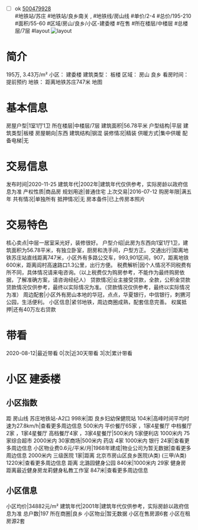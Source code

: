 - [ ] ok [500479928](https://bj.5i5j.com/ershoufang/500479928.html)  
 #地铁站/苏庄 #地铁站/良乡南关 ,  #地铁线/房山线
#单价/2-4 #总价/195-210 #面积/55-60   #区域/房山/良乡/小区-建委楼 #在售 #所在楼层/中楼层 #总楼层/7层 #layout 
![layout](http://image2.5i5j.com//group2/M00/DD/F7/CgqJM16L46SAWaIRAAB3sMp6BY4743.jpg_P5.jpg) 
# 简介 
 195万,  3.43万/m² 
小区： 建委楼
建筑类型： 板楼
区域： 房山 良乡
看房时间： 提前预约
地铁： 距离地铁苏庄747米 地图
# 基本信息 
 房屋户型|1室1厅1卫
所在楼层|中楼层/7层
建筑面积|56.78平米
户型结构|平层
建筑类型|板楼
房屋朝向|东西
建筑结构|钢混
装修情况|精装
供暖方式|集中供暖
配备电梯|无
# 交易信息 
 发布时间|2020-11-25
建筑年代|2002年|建筑年代仅供参考，实际房龄以政府信息为准
产权性质|商品房
规划用途|普通住宅
上次交易|2016-07-12
购房年限|满五年
共有情况|单独所有
抵押情况|无
房本备件|已上传房本照片
# 交易特色 
 核心卖点|中层一居室采光好，装修很好。
户型介绍|此房为东西向1室1厅1卫，建筑面积为56.78平米，有独立卧室，厨房和洗手间，户型方正。
交通出行|距离地铁苏庄站直线距离747米，小区外有多路公交车，993,901区间，907，距离地铁600米，距离阎村高速路口1.3公里，出行方便。
税费解析|因个人情况不同税费有所不同，具体情况请来电咨询。（以上税费仅为购房参考，不能作为最终购房依据，了解准确方案，请咨询经纪人）
贷款情况|业主接受贷款，全款，公积金贷款贷款情况仅供参考，最终以实际情况为准。（贷款情况仅供参考，最终以实际情况为准）
周边配套|小区外有房山本地的华冠，点点，华夏银行，中信银行，刺猬河公园，生活便利。
小区信息|紧邻地铁，周边商圈成熟，配套信息完善。
权属抵押|还有40万左右贷款
# 带看 
 2020-08-12|最近带看	 0|次|近30天带看	 3|次|累计带看
# 小区 建委楼
## 小区指数 
 距 房山线 苏庄地铁站-A2口 998米|距 良乡妇幼保健院站 104米|高峰时间平均时速为27.8km/h|查看更多周边信息
500米内 平价餐厅65家 ，1家4星餐厅
中档餐厅2家 ，1家4星餐厅
高档餐厅4家 ，3家4星餐厅|500米内 5家便利店
1000米内 75家综合超市
2000米内 30家商场|500米内 药店 4家
1000米内 银行 24家|查看更多周边信息
小区物业费0.6元/平米/月|1968年建成|物业公司为暂无数据|查看更多周边信息
2000米内 三级医院 1家|距离 北京市房山区良乡医院(A类) (三甲/A类) 1220米|查看更多周边信息
距离 北潞园健身公园 840米|1000米内 29家 健身房
距离最近健身房龙莉健身私教工作室 847米|查看更多周边信息
## 小区信息 
 小区均价|34882元/m²
建筑年代|2001年|建筑年代仅供参考，实际房龄以政府信息为准
总户数|197
所在商圈|良乡
小区物业|暂无数据
小区在售房源6套
小区在租房源2套
